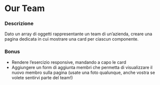 # Our Team
### Descrizione 
Dato un array di oggetti rappresentante un team di un’azienda, creare una pagina dedicata  in cui mostrare una card per ciascun componente.
### Bonus
- Rendere l’esercizio responsive, mandando a capo le card
- Aggiungere un form di aggiunta membri che permetta di visualizzare il nuovo membro sulla pagina (usate una foto qualunque, anche vostra se volete sentirvi parte del team!)